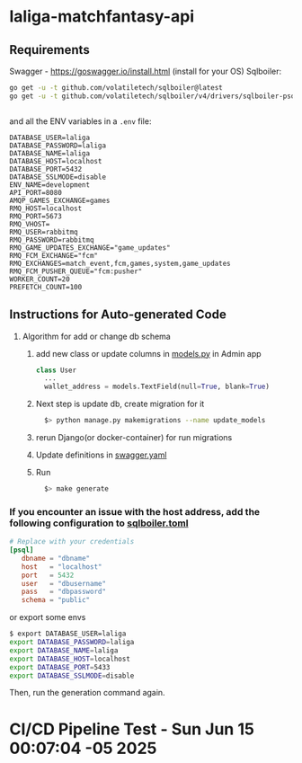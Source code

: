 # laliga-matchfantasy-api

## Requirements

Swagger - <https://goswagger.io/install.html> (install for your OS)
Sqlboiler:

```bash
go get -u -t github.com/volatiletech/sqlboiler@latest
go get -u -t github.com/volatiletech/sqlboiler/v4/drivers/sqlboiler-psql@latest



```

and all the ENV variables in a `.env` file:

```env
DATABASE_USER=laliga
DATABASE_PASSWORD=laliga
DATABASE_NAME=laliga
DATABASE_HOST=localhost
DATABASE_PORT=5432
DATABASE_SSLMODE=disable
ENV_NAME=development
API_PORT=8080
AMQP_GAMES_EXCHANGE=games
RMQ_HOST=localhost
RMQ_PORT=5673
RMQ_VHOST=
RMQ_USER=rabbitmq
RMQ_PASSWORD=rabbitmq
RMQ_GAME_UPDATES_EXCHANGE="game_updates"
RMQ_FCM_EXCHANGE="fcm"
RMQ_EXCHANGES=match_event,fcm,games,system,game_updates
RMQ_FCM_PUSHER_QUEUE="fcm:pusher"
WORKER_COUNT=20
PREFETCH_COUNT=100
```

## Instructions for Auto-generated Code

1. Algorithm for add or change db schema

    1. add new class or update columns in [models.py](..%2Flaliga-matchfantasy-admin%2Fcore%2Fmodels.py) in Admin app

        ```python
        class User
          ...
          wallet_address = models.TextField(null=True, blank=True)
        ```

    2. Next step is update db, create migration for it

        ```bash
          $> python manage.py makemigrations --name update_models
        ```

    3. rerun Django(or docker-container) for run migrations
    4. Update definitions in [swagger.yaml](swagger.yaml)
    5. Run

        ```bash
          $> make generate
        ```

### If you encounter an issue with the host address, add the following configuration to [sqlboiler.toml](database%2Fsqlboiler.toml)

```toml
# Replace with your credentials
[psql]
   dbname = "dbname"
   host   = "localhost"
   port   = 5432
   user   = "dbusername"
   pass   = "dbpassword"
   schema = "public"
```

or export some envs

```bash
$ export DATABASE_USER=laliga
export DATABASE_PASSWORD=laliga
export DATABASE_NAME=laliga
export DATABASE_HOST=localhost
export DATABASE_PORT=5433
export DATABASE_SSLMODE=disable
```

Then, run the generation command again.
# CI/CD Pipeline Test - Sun Jun 15 00:07:04 -05 2025
